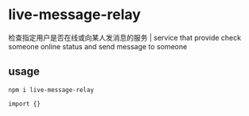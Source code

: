 # live-message-relay
检查指定用户是否在线或向某人发消息的服务 | service that provide check someone online status and send message to someone

## usage

```
npm i live-message-relay
```

```
import {}
```